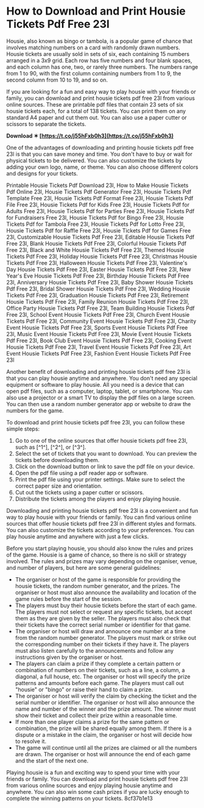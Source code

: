 # How to Download and Print Housie Tickets Pdf Free 23l
 
Housie, also known as bingo or tambola, is a popular game of chance that involves matching numbers on a card with randomly drawn numbers. Housie tickets are usually sold in sets of six, each containing 15 numbers arranged in a 3x9 grid. Each row has five numbers and four blank spaces, and each column has one, two, or rarely three numbers. The numbers range from 1 to 90, with the first column containing numbers from 1 to 9, the second column from 10 to 19, and so on.
 
If you are looking for a fun and easy way to play housie with your friends or family, you can download and print housie tickets pdf free 23l from various online sources. These are printable pdf files that contain 23 sets of six housie tickets each, for a total of 138 tickets. You can print them on any standard A4 paper and cut them out. You can also use a paper cutter or scissors to separate the tickets.
 
**Download ✶ [https://t.co/j55hFxb0h3](https://t.co/j55hFxb0h3)**


 
One of the advantages of downloading and printing housie tickets pdf free 23l is that you can save money and time. You don't have to buy or wait for physical tickets to be delivered. You can also customize the tickets by adding your own logo, name, or theme. You can also choose different colors and designs for your tickets.
 
Printable Housie Tickets Pdf Download 23l,  How to Make Housie Tickets Pdf Online 23l,  Housie Tickets Pdf Generator Free 23l,  Housie Tickets Pdf Template Free 23l,  Housie Tickets Pdf Format Free 23l,  Housie Tickets Pdf File Free 23l,  Housie Tickets Pdf for Kids Free 23l,  Housie Tickets Pdf for Adults Free 23l,  Housie Tickets Pdf for Parties Free 23l,  Housie Tickets Pdf for Fundraisers Free 23l,  Housie Tickets Pdf for Bingo Free 23l,  Housie Tickets Pdf for Tambola Free 23l,  Housie Tickets Pdf for Lotto Free 23l,  Housie Tickets Pdf for Raffle Free 23l,  Housie Tickets Pdf for Games Free 23l,  Customizable Housie Tickets Pdf Free 23l,  Editable Housie Tickets Pdf Free 23l,  Blank Housie Tickets Pdf Free 23l,  Colorful Housie Tickets Pdf Free 23l,  Black and White Housie Tickets Pdf Free 23l,  Themed Housie Tickets Pdf Free 23l,  Holiday Housie Tickets Pdf Free 23l,  Christmas Housie Tickets Pdf Free 23l,  Halloween Housie Tickets Pdf Free 23l,  Valentine's Day Housie Tickets Pdf Free 23l,  Easter Housie Tickets Pdf Free 23l,  New Year's Eve Housie Tickets Pdf Free 23l,  Birthday Housie Tickets Pdf Free 23l,  Anniversary Housie Tickets Pdf Free 23l,  Baby Shower Housie Tickets Pdf Free 23l,  Bridal Shower Housie Tickets Pdf Free 23l,  Wedding Housie Tickets Pdf Free 23l,  Graduation Housie Tickets Pdf Free 23l,  Retirement Housie Tickets Pdf Free 23l,  Family Reunion Housie Tickets Pdf Free 23l,  Office Party Housie Tickets Pdf Free 23l,  Team Building Housie Tickets Pdf Free 23l,  School Event Housie Tickets Pdf Free 23l,  Church Event Housie Tickets Pdf Free 23l,  Community Event Housie Tickets Pdf Free 23l,  Charity Event Housie Tickets Pdf Free 23l,  Sports Event Housie Tickets Pdf Free 23l,  Music Event Housie Tickets Pdf Free 23l,  Movie Event Housie Tickets Pdf Free 23l,  Book Club Event Housie Tickets Pdf Free 23l,  Cooking Event Housie Tickets Pdf Free 23l,  Travel Event Housie Tickets Pdf Free 23l,  Art Event Housie Tickets Pdf Free 23l,  Fashion Event Housie Tickets Pdf Free 23l
 
Another benefit of downloading and printing housie tickets pdf free 23l is that you can play housie anytime and anywhere. You don't need any special equipment or software to play housie. All you need is a device that can open pdf files, such as a computer, laptop, tablet, or smartphone. You can also use a projector or a smart TV to display the pdf files on a large screen. You can then use a random number generator app or website to draw the numbers for the game.
 
To download and print housie tickets pdf free 23l, you can follow these simple steps:
 
1. Go to one of the online sources that offer housie tickets pdf free 23l, such as [^1^], [^2^], or [^3^].
2. Select the set of tickets that you want to download. You can preview the tickets before downloading them.
3. Click on the download button or link to save the pdf file on your device.
4. Open the pdf file using a pdf reader app or software.
5. Print the pdf file using your printer settings. Make sure to select the correct paper size and orientation.
6. Cut out the tickets using a paper cutter or scissors.
7. Distribute the tickets among the players and enjoy playing housie.

Downloading and printing housie tickets pdf free 23l is a convenient and fun way to play housie with your friends or family. You can find various online sources that offer housie tickets pdf free 23l in different styles and formats. You can also customize the tickets according to your preferences. You can play housie anytime and anywhere with just a few clicks.
  
Before you start playing housie, you should also know the rules and prizes of the game. Housie is a game of chance, so there is no skill or strategy involved. The rules and prizes may vary depending on the organiser, venue, and number of players, but here are some general guidelines:

- The organiser or host of the game is responsible for providing the housie tickets, the random number generator, and the prizes. The organiser or host must also announce the availability and location of the game rules before the start of the session.
- The players must buy their housie tickets before the start of each game. The players must not select or request any specific tickets, but accept them as they are given by the seller. The players must also check that their tickets have the correct serial number or identifier for that game.
- The organiser or host will draw and announce one number at a time from the random number generator. The players must mark or strike out the corresponding number on their tickets if they have it. The players must also listen carefully to the announcements and follow any instructions given by the organiser or host.
- The players can claim a prize if they complete a certain pattern or combination of numbers on their tickets, such as a line, a column, a diagonal, a full house, etc. The organiser or host will specify the prize patterns and amounts before each game. The players must call out "housie" or "bingo" or raise their hand to claim a prize.
- The organiser or host will verify the claim by checking the ticket and the serial number or identifier. The organiser or host will also announce the name and number of the winner and the prize amount. The winner must show their ticket and collect their prize within a reasonable time.
- If more than one player claims a prize for the same pattern or combination, the prize will be shared equally among them. If there is a dispute or a mistake in the claim, the organiser or host will decide how to resolve it.
- The game will continue until all the prizes are claimed or all the numbers are drawn. The organiser or host will announce the end of each game and the start of the next one.

Playing housie is a fun and exciting way to spend your time with your friends or family. You can download and print housie tickets pdf free 23l from various online sources and enjoy playing housie anytime and anywhere. You can also win some cash prizes if you are lucky enough to complete the winning patterns on your tickets.
 8cf37b1e13
 
